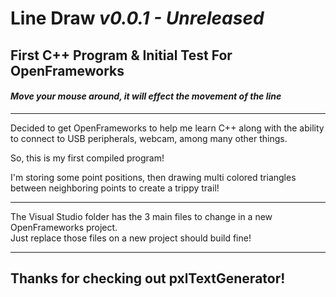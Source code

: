 # **Line Draw**  *v0.0.1 - Unreleased*
## **First C++ Program & Initial Test For OpenFrameworks**
#### *Move your mouse around, it will effect the movement of the line*

______________________________

Decided to get OpenFrameworks to help me learn C++ along with the ability to connect to USB peripherals, webcam, among many other things.

So, this is my first compiled program!

I'm storing some point positions, then drawing multi colored triangles between neighboring points to create a trippy trail!

______________________________

The Visual Studio folder has the 3 main files to change in a new OpenFrameworks project.
<br>Just replace those files on a new project should build fine!
______________________________

## Thanks for checking out pxlTextGenerator!
